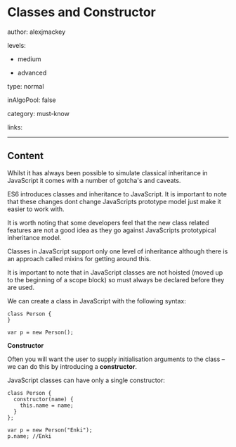 # Classes and Constructor
author: alexjmackey

levels:

  - medium

  - advanced

type: normal

inAlgoPool: false

category: must-know

links:

---
## Content

Whilst it has always been possible to simulate classical inheritance in JavaScript it comes with a number of gotcha's and caveats. 

ES6 introduces classes and inheritance to JavaScript. It is important to note that these changes dont change JavaScripts prototype model just make it easier to work with.

It is worth noting that some developers feel that the new class related features are not a good idea as they go against JavaScripts prototypical inheritance model.

Classes in JavaScript support only one level of inheritance although there is an approach called mixins for getting around this.

It is important to note that in JavaScript classes are not hoisted (moved up to the beginning of a scope block) so must always be declared before they are used.

We can create a class in JavaScript with the following syntax:

```
class Person {
}

var p = new Person();
```

**Constructor**

Often you will want the user to supply initialisation arguments to the class – we can do this by introducing a **constructor**.

JavaScript classes can have only a single constructor:

```
class Person {
  constructor(name) {
    this.name = name;
  }
};

var p = new Person("Enki");
p.name; //Enki
```
